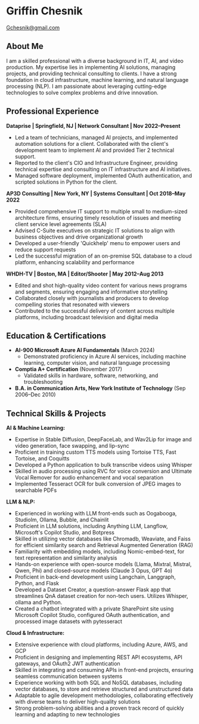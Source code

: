 
<!--


Here are some ideas to get you started:

- 🔭 I’m currently working on ...
- 🌱 I’m currently learning ...
- 💬 Ask me about ...
- 📫 How to reach me: ...
- ⚡ Fun fact: ...
-->
# Griffin Chesnik

Gchesnik@gmail.com

## About Me

I am a skilled professional with a diverse background in IT, AI, and video production. My expertise lies in implementing AI solutions, managing projects, and providing technical consulting to clients. I have a strong foundation in cloud infrastructure, machine learning, and natural language processing (NLP). I am passionate about leveraging cutting-edge technologies to solve complex problems and drive innovation.

## Professional Experience

**Dataprise | Springfield, NJ | Network Consultant | Nov 2022–Present**
 * Led a team of technicians, managed AI projects, and implemented automation solutions for a client. Collaborated with the client's development team to implement AI and provided Tier 2 technical support.
 * Reported to the client's CIO and Infrastructure Engineer, providing technical expertise and consulting on IT infrastructure and AI initiatives.
 * Managed software deployment, implemented OAuth authentication, and scripted solutions in Python for the client.

**AP3D Consulting | New York, NY | Systems Consultant | Oct 2018–May 2022**
- Provided comprehensive IT support to multiple small to medium-sized architecture firms, ensuring timely resolution of issues and meeting client service level agreements (SLA)
- Advised C-Suite executives on strategic IT solutions to align with business objectives and drive organizational growth
- Developed a user-friendly 'Quickhelp' menu to empower users and reduce support requests
- Led the successful migration of an on-premise SQL database to a cloud platform, enhancing scalability and performance

**WHDH-TV | Boston, MA | Editor/Shooter | May 2012–Aug 2013**
- Edited and shot high-quality video content for various news programs and segments, ensuring engaging and informative storytelling
- Collaborated closely with journalists and producers to develop compelling stories that resonated with viewers
- Contributed to the successful delivery of content across multiple platforms, including broadcast television and digital media

## Education & Certifications

- **AI-900 Microsoft Azure AI Fundamentals** (March 2024)
  - Demonstrated proficiency in Azure AI services, including machine learning, computer vision, and natural language processing
- **Comptia A+ Certification** (November 2017)
  - Validated skills in hardware, software, networking, and troubleshooting
- **B.A. in Communication Arts, New York Institute of Technology** (Sep 2006–Dec 2010)

## Technical Skills & Projects

**AI & Machine Learning:**
- Expertise in Stable Diffusion, DeepFaceLab, and Wav2Lip for image and video generation, face swapping, and lip-sync
- Proficient in training custom TTS models using Tortoise TTS, Fast Tortoise, and Coquitts
- Developed a Python application to bulk transcribe videos using Whisper
- Skilled in audio processing using RVC for voice conversion and Ultimate Vocal Remover for audio enhancement and vocal separation
- Implemented Tesseract OCR for bulk conversion of JPEG images to searchable PDFs

**LLM & NLP:**
- Experienced in working with LLM front-ends such as Oogabooga, Studiolm, Ollama, Bubble, and Chainlit
- Proficient in LLM solutions, including Anything LLM, Langflow, Microsoft's Copilot Studio, and Botpress
- Skilled in utilizing vector databases like Chromadb, Weaviate, and Faiss for efficient similarity search and Retrieval Augmented Generation (RAG)
- Familiarity with embedding models, including Nomic-embed-text, for text representation and similarity analysis
- Hands-on experience with open-source models (Llama, Mixtral, Mistral, Qwen, Phi) and closed-source models (Claude 3 Opus, GPT 4o)
- Proficient in back-end development using Langchain, Langgraph, Python, and Flask
- Developed a Dataset Creator, a question-answer Flask app that streamlines QnA dataset creation for non-tech users. Utilizes Whisper, ollama and Python.
- Created a chatbot integrated with a private SharePoint site using Microsoft Copilot Studio, configured OAuth authentication, and processed image datasets with pytesseract

**Cloud & Infrastructure:**
- Extensive experience with cloud platforms, including Azure, AWS, and GCP
- Proficient in designing and implementing REST API ecosystems, API gateways, and OAuth2 JWT authentication
- Skilled in integrating and consuming APIs in front-end projects, ensuring seamless communication between systems
- Experience working with both SQL and NoSQL databases, including vector databases, to store and retrieve structured and unstructured data
- Adaptable to agile development methodologies, collaborating effectively with diverse teams to deliver high-quality solutions
- Strong problem-solving abilities and a proven track record of quickly learning and adapting to new technologies

